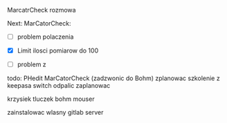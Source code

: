 MarcatrCheck
rozmowa 

Next:
MarCatorCheck:
- [ ] problem polaczenia
- [x] Limit ilosci pomiarow do 100
- [ ] problem z


todo:
PHedit
MarCatorCheck (zadzwonic do Bohm)
zplanowac szkolenie z keepasa
switch odpalic zaplanowac


krzysiek tluczek
bohm
mouser

zainstalowac wlasny gitlab server
